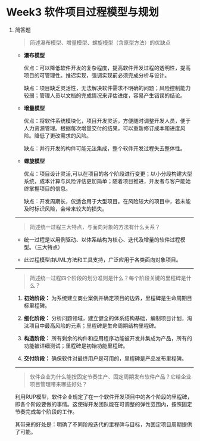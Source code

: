 # Week3 软件项目过程模型与规划

1. 简答题

    > 简述瀑布模型、增量模型、螺旋模型（含原型方法）的优缺点

    - **瀑布模型**

        优点：可以降低软件开发的复杂程度，提高软件开发过程的透明性，提高项目的可管理性。推迟实现，强调实现前必须完成分析与设计。

        缺点：项目缺乏灵活性，无法解决软件需求不明确的问题；风险控制能力较弱；管理人员以文档的完成情况来评估进度，容易产生错误的结论。
    
    - **增量模型**

        优点：将软件系统模块化，项目开发灵活，方便随时调整开发人员，便于人力资源管理。根据每次增量交付的结果，可以重新修订成本和进度风险。降低了更改需求的风险。

        缺点：并行开发的构件可能无法集成，整个软件开发过程失去整体性。
    
    - **螺旋模型**

        优点：项目设计灵活,可以在项目的各个阶段进行变更；以小分段构建大型系统，成本计算与风险评估更加简单；随着项目推进，开发者与客户能始终掌握项目的信息。

        缺点：开发周期长，仅适合用于大型项目。在风险较大的项目中，若未能及时标识风险，会带来较大的损失。

    ---

    > 简述统一过程三大特点，与面向对象的方法有什么关系？

    - 统一过程是以用例驱动、以体系结构为核心、迭代及增量的软件过程模型。（三大特点）

    - 此过程模型由UML方法和工具支持，广泛应用于各类面向对象项目。

    ---

    > 简述统一过程四个阶段的划分准则是什么？每个阶段关键的里程碑是什么？

    1. **初始阶段：** 为系统建立商业案例并确定项目的边界，里程碑是生命周期目标里程碑。

    2. **细化阶段：** 分析问题领域，建立健全的体系结构基础，编制项目计划，淘汰项目中最高风险的元素；里程碑是生命周期结构里程碑。

    3. **构造阶段：** 所有剩余的构件和应用程序功能被开发并集成为产品，所有的功能被详细测试；里程碑是初始功能里程碑。

    4. **交付阶段：** 确保软件对最终用户是可用的，里程碑是产品发布里程碑。

    ---

    > 软件企业为什么能按固定节奏生产、固定周期发布软件产品？它给企业项目管理带来哪些好处？

    利用RUP模型，软件企业规定了在一个软件开发项目中的各个阶段的里程碑，即各个阶段要做的事情。这使得开发团队能在可调整的弹性范围内，按照固定节奏完成每个阶段的工作。

    其带来的好处是：明确了不同阶段迭代的里程碑与目标，为固定项目周期提供了可能。
    
